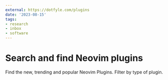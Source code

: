 ```yaml
---
external: https://dotfyle.com/plugins
date: '2023-08-15'
tags:
- research
- inbox
- software
---
```


# Search and find Neovim plugins

Find the new, trending and popular Neovim Plugins. Filter by type of plugin.
